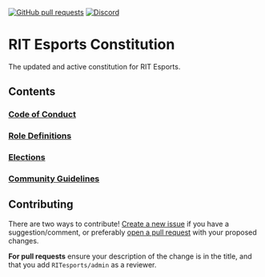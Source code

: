 
[![GitHub pull requests](https://img.shields.io/github/issues-pr/RITesports/constitution.svg)](http://www.github.com/RITesports/constitution/pulls)
[![Discord](https://img.shields.io/discord/148545963672338433.svg)](http://discord.gg/ritesports)

# RIT Esports Constitution
The updated and active constitution for RIT Esports.

## Contents

### [Code of Conduct](./code_of_conduct.md)
### [Role Definitions](./role_definitions.md)
### [Elections](./elections.md)
### [Community Guidelines](./community_guidelines.md)

## Contributing

There are two ways to contribute! [Create a new issue](https://github.com/RITesports/constitution/issues/new) if you have a suggestion/comment, or preferably [open a pull request](https://github.com/RITesports/constitution/pulls) with your proposed changes.

**For pull requests** ensure your description of the change is in the title, and that you add `RITesports/admin` as a reviewer.
